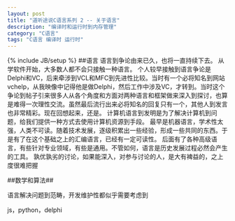 ```yaml
---
layout: post
title: "道听途说C语言系列 2 -- 关于语言"
description: "编译时和运行时到内存管理"
category: "C语言"
tags: "C语言 编译时 运行时"
---
```

{% include JB/setup %}
##语言
    语言到争论由来已久，也将一直持续下去。
	从学软件开始，大多数人都不会只接触一种语言。
	个人较早接触到语言争论是Delphi和VC，后来牵涉到VCL和MFC到先进性比较。当时有一个必将知名到网站vchelp，从我映像中记得他是做Delphi，然后工作中涉及VC，才转到。当时这个争论到帖子引来很多人从各个角度和方面对两种语言和框架做来深入到探讨，也算是难得一次理性交流。虽然最后流行出来必将知名的回复只有一个，其他人到发言也非常精彩。现在回想起来，还是。
	计算机语言到发明是为了解决计算机到问题，给我们提供一种方式去使用计算机资源到手段。
	最早是机器语言，学术性太强，人类不可读。随着技术发展，逐级积累出一些经验，形成一些共同的东西。于是有了在这个基础之上的汇编语言，已经有一定可读性。
	后面有了各种高级语言，有些针对专业领域，有些是通用。不管如何，语言是历史发展过程必然会产生的工具。
	孰优孰劣的讨论，如果能深入，对参与讨论的人，是大有裨益的，之上度很难把握

##数学和算法##

语言解决问题到范畴，开发维护性都似乎需要考虑到
	
js，python，delphi
